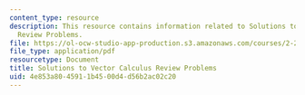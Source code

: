 ```yaml
---
content_type: resource
description: This resource contains information related to Solutions to Vector Calculus
  Review Problems.
file: https://ol-ocw-studio-app-production.s3.amazonaws.com/courses/2-25-advanced-fluid-mechanics-fall-2013/4e853a8045911b4500d4d56b2ac02c20_MIT2_25F13_Vector_Problem.pdf
file_type: application/pdf
resourcetype: Document
title: Solutions to Vector Calculus Review Problems
uid: 4e853a80-4591-1b45-00d4-d56b2ac02c20
---
```

